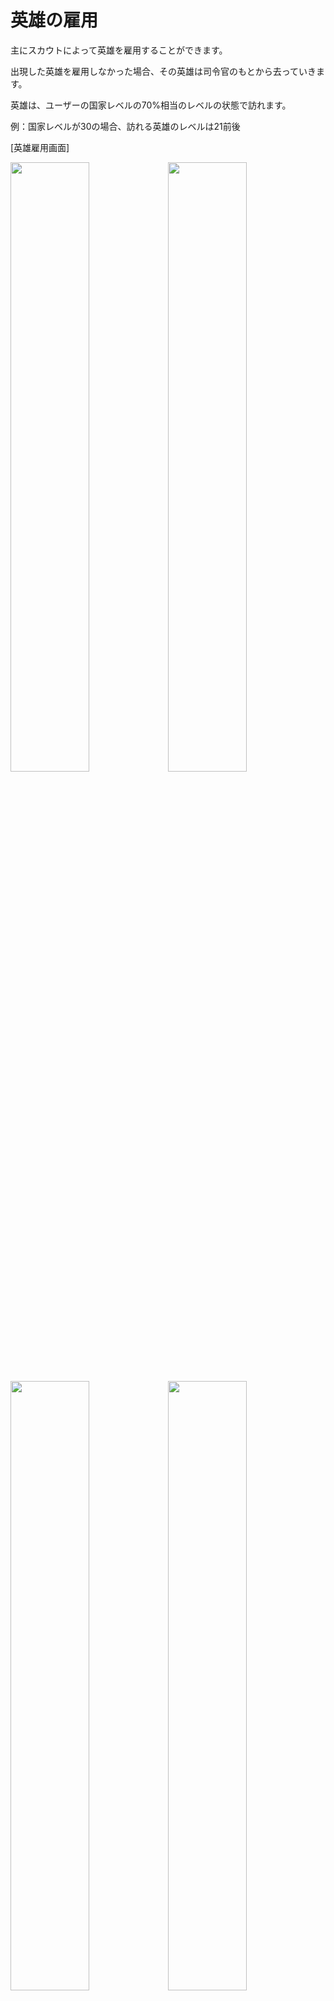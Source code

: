 # 英雄の雇用
主にスカウトによって英雄を雇用することができます。

出現した英雄を雇用しなかった場合、その英雄は司令官のもとから去っていきます。

英雄は、ユーザーの国家レベルの70%相当のレベルの状態で訪れます。

例：国家レベルが30の場合、訪れる英雄のレベルは21前後

[英雄雇用画面]

<img src="_images/27.png" width="50%"><img src="_images/28.png" width="50%"> <img src="_images/29.png" width="50%"><img src="_images/30.png" width="50%">

# 一般雇用
12時間ごとに、新しい英雄があなたの元にやってきます。

新しくやってきた英雄は、[英雄]→[英雄雇用]画面で確認できます。

訪れてくる英雄は、12時間毎に更新されます。

(12時間経過する前に英雄チケットを使用した場合、雇用待機中の英雄はいなくなります)

主にN～Rランクの英雄が訪れ、かなりレアな確率でR+ランクの英雄がやってくることもあります。

# 英雄チケット
最も低いランクのチケットです。

英雄チケットを使用すると、直ちに英雄を呼ぶことができます。

N～Rランクの英雄が主に訪れ、時折R+ランクの英雄がやってくることもあります。

この確率は、自動で英雄が更新される「一般雇用」よりとても高いです。

英雄チケットでショップで購入することができ、同盟からのプレゼントなどゲーム内活動でも獲得できます。

[英雄チケット]

| ![](_images/3.png) | 	![](_images/4.png) | 
| --- | --- | 
| 英雄チケット1枚|英雄チケット5枚|
|英雄を呼ぶことができるチケット1枚|	英雄を呼ぶことができるチケット5枚|
|購買価格  ![](_images/a36.jpg)  20クリスタル |	購買価格  ![](_images/a36.jpg)  60クリスタル 

# 高級英雄チケット
「英雄チケット」よりも1ランク高い英雄チケットです。

主にR+～SRランクの英雄が訪れ、時折SR+ランク英雄がやってくることもあります。

ショップで購入することができ、戦争のランキング報酬やミッションの達成報酬などゲーム内活動でも獲得できます。

[高級英雄チケット]

| ![](_images/5.png) | 	![](_images/6.png) | 
| --- | --- | 
| 高級英雄チケット1枚|高級英雄チケット5枚|
|高級英雄を呼ぶことができるチケット1枚。|	高級英雄を呼ぶことができるチケット5枚。|
|購買価格  ![](_images/a36.jpg)  120クリスタル |	購買価格  ![](_images/a36.jpg)  360クリスタル 

# レア英雄チケット
最もレアリティが高い英雄チケットです。

使用すると、直ちにSR～SR+ランクの英雄が訪れてきます。

主にSRランクの英雄が、そしてかなり高い確率でSR+ランクの英雄がやってきます。

ただし、運が悪いとRランクの英雄がやってくることもあります。

特別なイベントや期間限定販売アイテムなどから獲得できます。


[レア英雄チケット]

| ![](_images/7.png)  | 	![](_images/8.png) | 
| --- | --- | 
| 高級英雄チケット1枚|高級英雄チケット5枚|
|高級英雄を呼ぶことができるチケット1枚。|	高級英雄を呼ぶことができるチケット5枚。|
|購買価格  ![](_images/a36.jpg)  200クリスタル |	購買価格  ![](_images/a36.jpg)  1600クリスタル 
| 最高レアリティの英雄チケット 
獲得方法: 特別イベント、ショップ |

# スカウトポイント
スカウトポイントを利用して、SR+ランク英雄を招待できます。

[英雄雇用]画面に移動後、新しく訪問した英雄を確認すると、2ポイントの英雄ポイントを獲得できます。

（英雄チケット使用時＝2ポイント、高級英雄チケット使用時＝8ポイント、レア英雄エチケット使用時＝40ポイント）

スカウトポイントを300点以上貯めると、そのポイントでSR+ランク英雄を招待することができます。
（使用した分のポイントは差し引かれます）

# スカウトおよび解雇
英雄チケットを使用し、英雄を雇用することができます。

雇用した英雄は、英雄保有スロットで確認でき、惑星長官や艦隊の艦長に任命できます。

ゲームは、1人の英雄を保有した状態で始まり、最初は最大で10人の英雄を保有できます。

10人以上の英雄が必要な場合、クリスタルを使用することで英雄保有スロットを拡張できます。

英雄は解雇することもできますが、解雇された英雄は二度とあなたのところに帰ってきません。

英雄を解雇しても、英雄が装備していたトロン装置はそのまま手元に残ります。